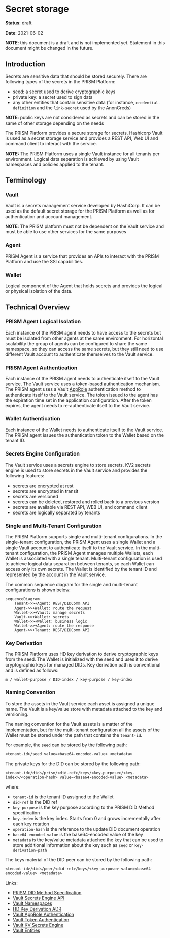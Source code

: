 # Secret storage

**Status**: draft

**Date**: 2021-06-02

**NOTE**: this document is a draft and is not implemented yet. Statement in this document might be changed in the future.


## Introduction

Secrets are sensitive data that should be stored securely.
There are following types of the secrets in the PRISM Platform:
- seed: a secret used to derive cryptographic keys
- private key: a secret used to sign data
- any other entities that contain sensitive data (for instance, `credential-definition` and the `link-secret` used by the AnonCreds)

**NOTE**: public keys are not considered as secrets and can be stored in the same of other storage depending on the needs

The PRISM Platform provides a secure storage for secrets.
Hashicorp Vault is used as a secret storage service and provides a REST API, Web UI and command client to interact with the service.

**NOTE:** The PRISM Platform uses a single Vault instance for all tenants per environment. Logical data separation is achieved by using Vault namespaces and policies applied to the tenant.

## Terminology

### Vault
Vault is a secrets management service developed by HashiCorp.
It can be used as the default secret storage for the PRISM Platform as well as for authentication and account management.

**NOTE**: The PRISM platform must not be dependent on the Vault service and must be able to use other services for the same purposes

### Agent
PRISM Agent is a service that provides an APIs to interact with the PRISM Platform and use the SSI capabilities.

### Wallet
Logical component of the Agent that holds secrets and provides the logical or physical isolation of the data.

## Technical Overview

### PRISM Agent Logical Isolation
Each instance of the PRISM agent needs to have access to the secrets but must be isolated from other agents at the same environment.
For horizontal scalability the group of agents can be configured to share the same namespace, so they can access the same secrets, but they still need to use different Vault account to authenticate themselves to the Vault service.

### PRISM Agent Authentication
Each instance of the PRISM agent needs to authenticate itself to the Vault service.
The Vault service uses a token-based authentication mechanism.
The PRISM agent uses a Vault [AppRole](https://developer.hashicorp.com/vault/docs/auth/approle) authentication method to authenticate itself to the Vault service.
The token issued to the agent has the expiration time set in the application configuration.
After the token expires, the agent needs to re-authenticate itself to the Vault service.

### Wallet Authentication
Each instance of the Wallet needs to authenticate itself to the Vault service.
The PRISM agent issues the authentication token to the Wallet based on the tenant ID.

### Secrets Engine Configuration
The Vault service uses a secrets engine to store secrets.
KV2 secrets engine is used to store secrets in the Vault service and provides the following features:
- secrets are encrypted at rest
- secrets are encrypted in transit
- secrets are versioned
- secrets can be deleted, restored and rolled back to a previous version
- secrets are available via REST API, WEB UI, and command client
- secrets are logically separated by tenants

### Single and Multi-Tenant Configuration
The PRISM Platform supports single and multi-tenant configurations.
In the single-tenant configuration, the PRISM Agent uses a single Wallet and a single Vault account to authenticate itself to the Vault service.
In the multi-tenant configuration, the PRISM Agent manages multiple Wallets, each Wallet is associated with a single tenant.
Multi-tenant configuration is used to achieve logical data separation between tenants, so each Wallet can access only its own secrets.
The Wallet is identified by the tenant ID and represented by the account in the Vault service.

The common sequence diagram for the single and multi-tenant configurations is shown below:

```mermaid
sequenceDiagram
    Tenant->>+Agent: REST/DIDComm API
    Agent->>+Wallet: route the request
    Wallet->>+Vault: manage secrets
    Vault->>+Wallet: secrets
    Wallet->>+Wallet: business logic
    Wallet->>+Agent: route the response
    Agent->>+Tenant: REST/DIDComm API
```

### Key Derivation

The PRISM Platform uses HD key derivation to derive cryptographic keys from the seed.
The Wallet is initialized with the seed and uses it to derive cryptographic keys for managed DIDs.
Key derivation path is conventional and is defined as follows:
```
m / wallet-purpose / DID-index / key-purpose / key-index
```

### Naming Convention

To store the assets in the Vault service each asset is assigned a unique name.
The Vault is a key/value store with metadata attached to the key and versioning.

The naming convention for the Vault assets is a matter of the implementation, but for the multi-tenant configuration all the assets of the Wallet must be stored under the path that contains the `tenant-id`.

For example, the `seed` can be stored by the following path:

```
<tenant-id>/seed value=<base64-encoded-value> <metadata>
```

The private keys for the DID can be stored by the following path:

```
<tenant-id>/dids/prism/<did-ref>/keys/<key-purpose>/<key-index>/<operation-hash> value=<base64-encoded-value> <metadata>
```

where:
- `tenant-id` is the tenant ID assigned to the Wallet
- `did-ref` is the DID ref
- `key-purpose` is the key purpose according to the PRISM DID Method specification
- `key-index` is the key index. Starts from 0 and grows incrementally after each key rotation
- `operation-hash` is the reference to the update DID document operation
- `base64-encoded-value` is the base64-encoded value of the key
- `metadata` is the key/value metadata attached the key that can be used to store additional information about the key such as `seed` or `key-derivation-path`

The keys material of the DID peer can be stored by the following path:

```
<tenant-id>/dids/peer/<did-ref>/keys/<key-purpose> value=<base64-encoded-value> <metadata>
```

Links:
- [PRISM DID Method Specification](https://github.com/input-output-hk/prism-did-method-spec)
- [Vault Secrets Engine API](https://www.vaultproject.io/api/secret/kv/kv-v2)
- [Vault Namespaces](https://www.vaultproject.io/docs/concepts/namespaces)
- [HD Key Derivation ADR](https://github.com/input-output-hk/atala-prism-building-blocks/blob/main/docs/decisions/20230516-hierarchical-deterministic-key-generation-algorithm.md)
- [Vault AppRole Authentication](https://www.vaultproject.io/docs/auth/approle)
- [Vault Token Authentication](https://www.vaultproject.io/docs/auth/token)
- [Vault KV Secrets Engine](https://www.vaultproject.io/docs/secrets/kv/kv-v2)
- [Vault Entities](https://www.vaultproject.io/docs/concepts/entities)